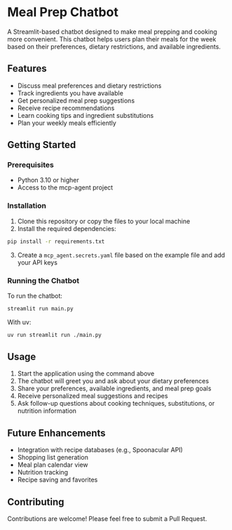 # Meal Prep Chatbot

A Streamlit-based chatbot designed to make meal prepping and cooking more convenient. This chatbot helps users plan their meals for the week based on their preferences, dietary restrictions, and available ingredients.

## Features

- Discuss meal preferences and dietary restrictions
- Track ingredients you have available
- Get personalized meal prep suggestions
- Receive recipe recommendations
- Learn cooking tips and ingredient substitutions
- Plan your weekly meals efficiently

## Getting Started

### Prerequisites

- Python 3.10 or higher
- Access to the mcp-agent project

### Installation

1. Clone this repository or copy the files to your local machine
2. Install the required dependencies:

```bash
pip install -r requirements.txt
```

3. Create a `mcp_agent.secrets.yaml` file based on the example file and add your API keys

### Running the Chatbot

To run the chatbot:

```bash
streamlit run main.py
```

With uv:

```bash
uv run streamlit run ./main.py
```

## Usage

1. Start the application using the command above
2. The chatbot will greet you and ask about your dietary preferences
3. Share your preferences, available ingredients, and meal prep goals
4. Receive personalized meal suggestions and recipes
5. Ask follow-up questions about cooking techniques, substitutions, or nutrition information

## Future Enhancements

- Integration with recipe databases (e.g., Spoonacular API)
- Shopping list generation
- Meal plan calendar view
- Nutrition tracking
- Recipe saving and favorites

## Contributing

Contributions are welcome! Please feel free to submit a Pull Request.
